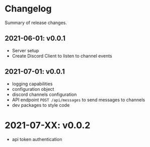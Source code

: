 # Changelog

Summary of release changes.

## 2021-06-01: v0.0.1
- Server setup
- Create Discord Client to listen to channel events

## 2021-07-01: v0.0.1
- logging capabilities
- configuration object
- discord channels configuration
- API endpoint `POST /api/messages` to send messages to channels
- dev packages to style code


# 2021-07-XX: v0.0.2
- api token authentication

